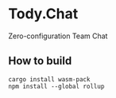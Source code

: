 # Tody.Chat

Zero-configuration Team Chat

## How to build

```
cargo install wasm-pack
npm install --global rollup
```
